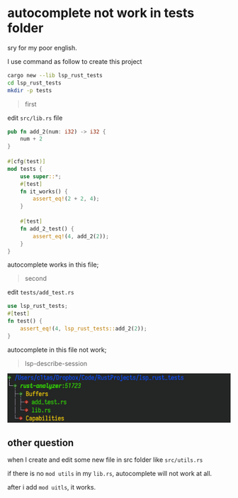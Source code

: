 # autocomplete not work in tests folder

sry for my poor english.

I use command as follow to create this project

``` bash
cargo new --lib lsp_rust_tests
cd lsp_rust_tests
mkdir -p tests
```

> first

edit `src/lib.rs` file

```rust
pub fn add_2(num: i32) -> i32 {
    num + 2
}

#[cfg(test)]
mod tests {
    use super::*;
    #[test]
    fn it_works() {
        assert_eq!(2 + 2, 4);
    }

    #[test]
    fn add_2_test() {
        assert_eq!(4, add_2(2));
    }
}

```

autocomplete works in this file;

> second

edit `tests/add_test.rs`

```rust
use lsp_rust_tests;
#[test]
fn test() {
    assert_eq!(4, lsp_rust_tests::add_2(2));
}
```

autocomplete in this file not work;

> lsp-describe-session

![](.README.md.assets/2020-08-10-16-47-29.png)


## other question

when I create and edit some new file in src folder like `src/utils.rs`

if there is no `mod utils` in my `lib.rs`, autocomplete will not work at all.

after i add `mod uitls`, it works.
